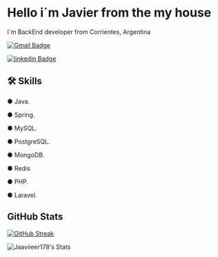 #  Hello i´m Javier from the my house
I´m BackEnd developer from Corrientes, Argentina 

[![Gmail Badge](https://img.shields.io/badge/-jjavimorales10@Gmail.com-c14438?style=social&logo=Gmail&logoColor=red&link=mailto:jjavimorales10@gmail.com)](mailto:jjavimorales10@Gmail.com) 

[![linkedin Badge](https://img.shields.io/badge/Linkedin:%20Javier%20Morales-0A66C2?style=for-the-social&logo=linkedin&logoColor=white)](https://www.linkedin.com/in/jjaviermorales/)

## 🛠 Skills
● Java.

● Spring.

● MySQL.

● PostgreSQL.

● MongoDB.

● Redis

● PHP.

● Laravel.

## GitHub Stats

[![GitHub Streak](https://github-readme-streak-stats.herokuapp.com?user=Jaaviieer178&theme=dark&border_radius=5&date_format=%5BY%20%5DM%20j)](https://git.io/streak-stats)

![Jaaviieer178's Stats](https://github-readme-stats.vercel.app/api?username=Jaaviieer178&theme=chartreuse-dark&show_icons=true&hide_border=true&count_private=true)
